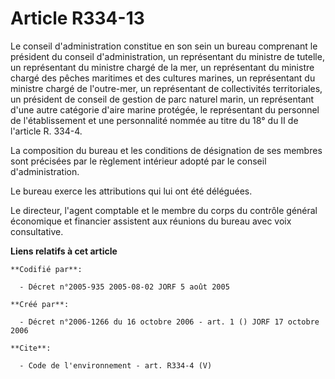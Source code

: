 # Article R334-13

Le conseil d'administration constitue en son sein un bureau comprenant le président du conseil d'administration, un
représentant du ministre de tutelle, un représentant du ministre chargé de la mer, un représentant du ministre chargé des
pêches maritimes et des cultures marines, un représentant du ministre chargé de l'outre-mer, un représentant de collectivités
territoriales, un président de conseil de gestion de parc naturel marin, un représentant d'une autre catégorie d'aire marine
protégée, le représentant du personnel de l'établissement et une personnalité nommée au titre du 18° du II de l'article R.
334-4. 

La composition du bureau et les conditions de désignation de ses membres sont précisées par le règlement intérieur adopté par
le conseil d'administration. 

Le bureau exerce les attributions qui lui ont été déléguées. 

Le directeur, l'agent comptable et le membre du corps du contrôle général économique et financier assistent aux réunions du
bureau avec voix consultative.

**Liens relatifs à cet article**

	**Codifié par**:

	  - Décret n°2005-935 2005-08-02 JORF 5 août 2005

	**Créé par**:

	  - Décret n°2006-1266 du 16 octobre 2006 - art. 1 () JORF 17 octobre 2006

	**Cite**:

	  - Code de l'environnement - art. R334-4 (V)
